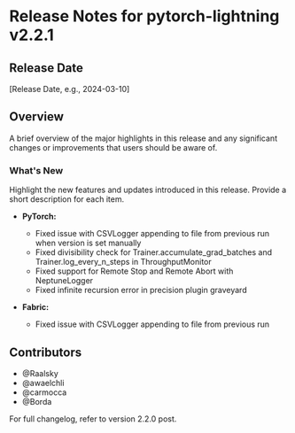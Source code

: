 # Release Notes for pytorch-lightning v2.2.1

## Release Date
[Release Date, 
    e.g., 2024-03-10]

## Overview
A brief overview of the major highlights in this release and any significant changes or improvements that users should be aware of.

### What's New
Highlight the new features and updates introduced in this release. Provide a short description for each item.

- **PyTorch:**
  - Fixed issue with CSVLogger appending to file from previous run when version is set manually
  - Fixed divisibility check for Trainer.accumulate_grad_batches and Trainer.log_every_n_steps in ThroughputMonitor
  - Fixed support for Remote Stop and Remote Abort with NeptuneLogger
  - Fixed infinite recursion error in precision plugin graveyard

- **Fabric:**
  - Fixed issue with CSVLogger appending to file from previous run

## Contributors
- @Raalsky
- @awaelchli
- @carmocca
- @Borda

For full changelog, refer to version 2.2.0 post.